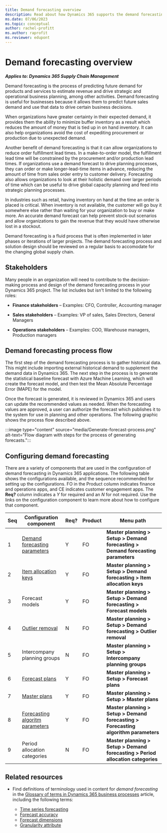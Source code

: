```yaml
---
title: Demand forecasting overview
description: Read about how Dynamics 365 supports the demand forecasting business process.
ms.date: 07/06/2023
ms.topic: conceptual
author: rachel-profitt
ms.author: raprofit
ms.reviewer: edupont
---
```


# Demand forecasting overview

***Applies to: Dynamics 365 Supply Chain Management***

Demand forecasting is the process of predicting future demand for products and services to estimate revenue and drive strategic and operational business planning, among other activities. Demand forecasting is useful for businesses because it allows them to predict future sales demand and use that data to drive certain business decisions.

When organizations have greater certainty in their expected demand, it provides them the ability to minimize buffer inventory as a result which reduces the amount of money that is tied up in on hand inventory. It can also help organizations avoid the cost of expediting procurement or production due to unexpected demand.

Another benefit of demand forecasting is that it can allow organizations to reduce order fulfillment lead times. In a make-to-order model, the fulfillment lead time will be constrained by the procurement and/or production lead times. If organizations use a demand forecast to drive planning processes, they can order or make longer-lead-time items in advance, reducing the amount of time from sales order entry to customer delivery. Forecasting also allows organizations to look at their holistic demand over larger periods of time which can be useful to drive global capacity planning and feed into strategic planning processes.

In industries such as retail, having inventory on hand at the time an order is placed is critical.  When inventory is not available, the customer will go buy it somewhere else rather than waiting for your organization to buy or make more. An accurate demand forecast can help prevent stock-out scenarios and allow organizations to gain the revenue that they would have otherwise lost in a stockout.

Demand forecasting is a fluid process that is often implemented in later phases or iterations of larger projects. The demand forecasting process and solution design should be reviewed on a regular basis to accomodate for the changing global supply chain.

## Stakeholders

Many people in an organization will need to contribute to the decision-making process and design of the demand forecasting process in your Dynamics 365 project. The list includes but isn't limited to the following roles:

* **Finance stakeholders** – Examples: CFO, Controller, Accounting manager

* **Sales stakeholders** – Examples: VP of sales, Sales Directors, General Managers

* **Operations stakeholders** – Examples: COO, Warehouse managers, Production managers

## Demand forecasting process flow

The first step of the demand forecasting process is to gather historical data. This might include importing  external historical demand to supplement the demand data in Dynamics 365. The next step in the process is to generate the statistical baseline forecast with Azure Machine Learning, which will create the forecast model, and then test the Mean Absolute Percentage Error (MAPE) for the model.  

Once the forecast is generated, it is reviewed in Dynamics 365 and users can update the recommended values as needed. When the forecasting values are approved, a user can authorize the forecast which publishes it to the system for use in planning and other operations. The following graphic shows the process flow described above.

:::image type="content" source="media/Generate-forecast-process.png" alt-text="Flow diagram with steps for the process of generating forecasts.":::

<!--## Demand forecasting key metrics

There are many key metrics that can be used to monitor and measure the success of implementing a demand forecasting systems. The following sections outline the top key metrics that an organization might monitor and measure for demand forecasting. 

### Increase forecast accuracy-->

## Configuring demand forecasting

There are a variety of components that are used in the configuration of demand forecasting in Dynamics 365 applications. The following table shows the configurations available, and the sequence recommended for setting up the configurations. FO in the Product column indicates finance and operations apps, and CE indicates customer engagement apps. The **Req?** column indicates a *Y* for required and an *N* for not required. Use the links on the configuration component to learn more about how to configure that component.

| Seq | Configuration component         | Req? | Product | Menu path |
|-----|---------------------------------|----------|---------|---------------------------------------------------------------------------------------------------------------------|
| 1 | [Demand forecasting parameters](/dynamics365/supply-chain/master-planning/demand-forecasting-setup)| Y        | FO      | **Master planning &gt; Setup &gt; Demand forecasting &gt; Demand forecasting parameters** |
| 2 | [Item allocation keys](/dynamics365/supply-chain/master-planning/demand-forecasting-setup)| Y        | FO      | **Master planning &gt; Setup &gt; Demand forecasting &gt; Item allocation keys** |
| 3 | Forecast models | Y        | FO      | **Master planning &gt; Setup &gt; Demand forecasting &gt; Forecast models** | 
| 4 | [Outlier removal](/dynamics365/supply-chain/master-planning/remove-historical-outliers-calculating-demand-forecast) | N        | FO      | **Master planning &gt; Setup &gt; Demand forecasting &gt; Outlier removal** |
| 5 | Intercompany planning groups | N        | FO      | **Master planning &gt; Setup &gt; Intercompany planning groups** |
| 6 | [Forecast plans](/dynamics365/supply-chain/master-planning/planning-optimization/demand-forecast) | Y        | FO      | **Master planning &gt; Setup &gt; Forecast plans** |
| 7 | [Master plans](/dynamics365/supply-chain/master-planning/master-plans)        | Y        | FO      | **Master planning &gt; Setup &gt; Master plans** |
| 8 | [Forecasting algoritm parameters](/dynamics365/supply-chain/master-planning/demand-forecasting-setup) | Y        | FO      | **Master planning &gt; Setup &gt; Demand forecasting &gt; Forecasting algorithm parameters** |
| 9 | Period allocation categories | N        | FO      | **Master planning &gt; Setup &gt; Demand forecasting &gt; Period allocation categories** |

## Related resources

* Find definitions of terminology used in content for *demand forecasting* in the [Glossary of terms in Dynamics 365 business processes](glossary.md) article, including the following terms:

  * [Time series forecasting](glossary.md#time-series-forecasting)  
  * [Forecast accuracy](glossary.md#forecast-accuracy-mean-absolute-percentage-error-mape)  
  * [Forecast dimensions](glossary.md#forecast-dimensions)  
  * [Granularity attribute](glossary.md#granularity-attribute)  

<!--
## Demand forecasting recommended practices

When implementing your organization structure in Dynamics 365, use the following recommended practices. 
- **DO** import the right amount of data...
- **DO NOT** do bad things.
- **DO NOT** do other bad things.

## Additional resources
TechTalks
Docs
GitHub
Other
-->
<!--## Tags

*Stakeholders*: Finance Stakeholders, Operations Stakeholders

*Products*: Dynamics 365

*Configuration stage*: Foundational
